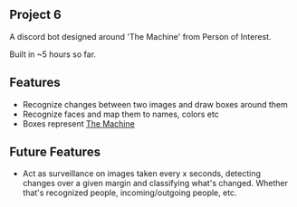 ## Project 6


A discord bot designed around 'The Machine' from Person of Interest.

Built in ~5 hours so far.


Features
--------

- Recognize changes between two images and draw boxes around them
- Recognize faces and map them to names, colors etc
- Boxes represent [The Machine](https://personofinterest.fandom.com/wiki/The_Machine/MPOV)


Future Features
---------------

- Act as surveillance on images taken every x seconds, detecting changes over a given margin
  and classifying what's changed. Whether that's recognized people, incoming/outgoing people, etc.